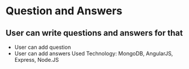 # Question and Answers

## User can write questions and answers for that

* User can add question
* User can add answers
Used Technology: MongoDB, AngularJS, Express, Node.JS
